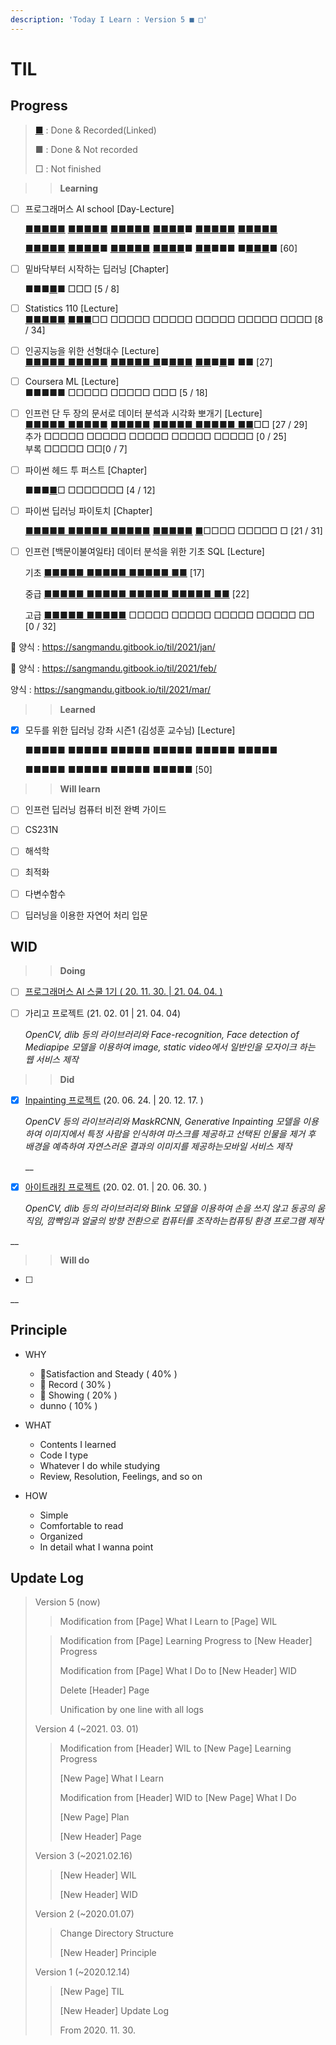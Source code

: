 ```yaml
---
description: 'Today I Learn : Version 5 ■ □'
---
```


# TIL

## Progress

> [■](https://sangmandu.gitbook.io/til/) : Done & Recorded\(Linked\)
>
> ■ : Done & Not recorded
>
> □ : Not finished



> > **Learning**

* [ ] 프로그래머스 AI school  \[Day-Lecture\] 

  [■](https://sangmandu.gitbook.io/til/2020/dec/1)[■■](https://sangmandu.gitbook.io/til/2020/dec/2)[■](https://sangmandu.gitbook.io/til/2020/dec/3)[■](https://sangmandu.gitbook.io/til/2020/dec/4) [■](https://sangmandu.gitbook.io/til/2020/dec/7)[■](https://sangmandu.gitbook.io/til/2020/dec/8)[■](https://sangmandu.gitbook.io/til/2020/dec/9)[■](https://sangmandu.gitbook.io/til/2020/dec/10)[■](https://sangmandu.gitbook.io/til/2020/dec/11) [■](https://sangmandu.gitbook.io/til/2020/dec/14)[■](https://sangmandu.gitbook.io/til/2020/dec/15)[■](https://sangmandu.gitbook.io/til/2020/dec/16)[■](https://sangmandu.gitbook.io/til/2020/dec/17)[■](https://sangmandu.gitbook.io/til/2020/dec/18) [■](https://sangmandu.gitbook.io/til/2020/dec/21)[■](https://sangmandu.gitbook.io/til/2020/dec/26)[■](https://sangmandu.gitbook.io/til/2020/dec/25)[■](https://sangmandu.gitbook.io/til/2020/dec/29)■ [■](https://sangmandu.gitbook.io/til/2021/jan/4)[■■](https://sangmandu.gitbook.io/til/2021/jan/7)[■■](https://sangmandu.gitbook.io/til/2021/jan/8) [■](https://sangmandu.gitbook.io/til/2021/jan/11)[■](https://sangmandu.gitbook.io/til/2021/jan/12)[■](https://sangmandu.gitbook.io/til/2021/jan/13)[■](https://sangmandu.gitbook.io/til/2021/jan/14)[■](https://sangmandu.gitbook.io/til/2021/jan/15)

  [■](https://sangmandu.gitbook.io/til/2021/jan/18)[■](https://sangmandu.gitbook.io/til/2021/jan/19)[■](https://sangmandu.gitbook.io/til/2021/jan/20)[■](https://sangmandu.gitbook.io/til/2021/jan/21)[■](https://sangmandu.gitbook.io/til/2021/jan/22) [■](https://sangmandu.gitbook.io/til/2021/jan/25)[■](https://sangmandu.gitbook.io/til/2021/jan/26)[■](https://sangmandu.gitbook.io/til/2021/jan/27)[■](https://sangmandu.gitbook.io/til/2021/jan/28)■ [■](https://sangmandu.gitbook.io/til/2021/feb/1)[■](https://sangmandu.gitbook.io/til/2021/feb/2)[■](https://sangmandu.gitbook.io/til/2021/feb/3)[■](https://sangmandu.gitbook.io/til/2021/feb/4)[■](https://sangmandu.gitbook.io/til/2021/feb/5) [■](https://sangmandu.gitbook.io/til/2021/feb/15)[■](https://sangmandu.gitbook.io/til/2021/feb/16)[■](https://sangmandu.gitbook.io/til/2021/feb/17)[■](https://sangmandu.gitbook.io/til/2021/feb/18)■ [■](https://sangmandu.gitbook.io/til/2021/feb/22)[■](https://sangmandu.gitbook.io/til/2021/feb/23)■■■ ■[■](https://sangmandu.gitbook.io/til/2021/mar/2)[■](https://sangmandu.gitbook.io/til/2021/mar/3)[■](https://sangmandu.gitbook.io/til/2021/mar/4)■ \[60\]

* [ ] 밑바닥부터 시작하는 딥러닝 \[Chapter\]

  ■■■[■](https://sangmandu.gitbook.io/til/2020/dec/14)■ □□□ \[5 / 8\]

* [ ] Statistics 110 \[Lecture\]  
  [■](https://sangmandu.gitbook.io/til/2021/jan/8)[■](https://sangmandu.gitbook.io/til/2021/jan/12)[■](https://sangmandu.gitbook.io/til/2021/jan/13)[■](https://sangmandu.gitbook.io/til/2021/jan/14)[■](https://sangmandu.gitbook.io/til/2021/jan/17) [■](https://sangmandu.gitbook.io/til/2021/jan/18)[■](https://sangmandu.gitbook.io/til/2021/jan/23)[■](https://sangmandu.gitbook.io/til/2021/jan/24)□□ □□□□□ □□□□□ □□□□□ □□□□□ □□□□ \[8 / 34\]

* [ ] 인공지능을 위한 선형대수 \[Lecture\]  
  [■■](https://sangmandu.gitbook.io/til/2021/jan/8)[■■■ ■■■■■](https://sangmandu.gitbook.io/til/2021/jan/16) [■■■](https://sangmandu.gitbook.io/til/2021/feb/12)[■■ ■](https://sangmandu.gitbook.io/til/2021/feb/13)■[■■■](https://sangmandu.gitbook.io/til/2021/feb/14) [■■](https://sangmandu.gitbook.io/til/2021/feb/20)■[■](https://sangmandu.gitbook.io/til/2021/feb/20)■ ■■ \[27\]

* [ ] Coursera ML \[Lecture\]  
  ■■■■■ □□□□□ □□□□□ □□□ \[5 / 18\]

* [ ] 인프런 단 두 장의 문서로 데이터 분석과 시각화 뽀개기 \[Lecture\]  
  [ ■■■■■](https://sangmandu.gitbook.io/til/2021/jan/1)[ ■](https://sangmandu.gitbook.io/til/2021/jan/2)[■■■■](https://sangmandu.gitbook.io/til/2021/jan/3) [■■■■■](https://sangmandu.gitbook.io/til/2021/jan/4) [■■■■■ ■■■■■ ■■](https://sangmandu.gitbook.io/til/2021/jan/5)□□ \[27 / 29\]  
  추가 □□□□□ □□□□□ □□□□□ □□□□□ □□□□□ \[0 / 25\]  
  부록 □□□□□ □□\[0 / 7\]

* [ ] 파이썬 헤드 투 퍼스트 \[Chapter\]

  ■■■[■](https://sangmandu.gitbook.io/til/2021/mar/1)□ □□□□□□□ \[4 / 12\]

* [ ] 파이썬 딥러닝 파이토치 \[Chapter\]

  [■■■■](https://sangmandu.gitbook.io/til/2021/feb/4)[■ ■■■](https://sangmandu.gitbook.io/til/2021/feb/5)[■](https://sangmandu.gitbook.io/til/2021/feb/6)[■ ■■](https://sangmandu.gitbook.io/til/2021/feb/7)[■](https://sangmandu.gitbook.io/til/2021/feb/8)[■■](https://sangmandu.gitbook.io/til/2021/feb/9) [■■](https://sangmandu.gitbook.io/til/2021/feb/10)[■](https://sangmandu.gitbook.io/til/2021/feb/11)[■](https://sangmandu.gitbook.io/til/2021/feb/21)[■](https://sangmandu.gitbook.io/til/2021/feb/24) [■](https://sangmandu.gitbook.io/til/2021/feb/25)□□□□ □□□□□ □ \[21 / 31\]

* [ ] 인프런 \[백문이불여일타\] 데이터 분석을 위한 기초 SQL \[Lecture\]

  기초 [■■■■■ ■■■■■ ■](https://sangmandu.gitbook.io/til/2021/jan/29)[■■■■ ■■](https://sangmandu.gitbook.io/til/2021/jan/31) \[17\]

  중급 [■■■■■ ■■■■■ ■■](https://sangmandu.gitbook.io/til/2021/feb/19)[■■■ ■■■](https://sangmandu.gitbook.io/til/2021/feb/26)[■■ ■■](https://sangmandu.gitbook.io/til/2021/feb/27) \[22\]

  고급 [■■■■■ ■■■■■](https://sangmandu.gitbook.io/til/2021/mar/11) □□□□□ □□□□□ □□□□□ □□□□□ □□ \[0 / 32\]



🍚 양식 : https://sangmandu.gitbook.io/til/2021/jan/

 🍚  양식 : https://sangmandu.gitbook.io/til/2021/feb/

  양식 : https://sangmandu.gitbook.io/til/2021/mar/

  


> > **Learned**

* [x] 모두를 위한 딥러닝 강좌 시즌1 \(김성훈 교수님\) \[Lecture\] 

  ■■■■■ ■■■■■ ■■■■■ ■■■■■ ■■■■■ ■■■■■

  ■■■■■ ■■■■■ ■■■■■ ■■■■■ \[50\]



> > **Will learn**

* [ ] 인프런 딥러닝 컴퓨터 비전 완벽 가이드

* [ ] CS231N

* [ ] 해석학

* [ ] 최적화

* [ ] 다변수함수

* [ ] 딥러닝을 이용한 자연어 처리 입문



## WID

> > **Doing**

* [ ] [프로그래머스 AI 스쿨 1기 \( 20. 11. 30. \| 21. 04. 04. \)](https://programmers.co.kr/learn/courses/10821)

* [ ] 가리고 프로젝트 \(21. 02. 01 \| 21. 04. 04\)

  _OpenCV, dlib 등의 라이브러리와 Face-recognition, Face detection of Mediapipe 모델을 이용하여 image, static video에서 일반인을 모자이크 하는 웹 서비스 제작_



> > **Did**

* [x] [Inpainting 프로젝트](https://github.com/sangmandu/4SHARP) \(20. 06. 24. \| 20. 12. 17. \)

  _OpenCV 등의 라이브러리와 MaskRCNN, Generative Inpainting 모델을 이용하여 이미지에서 특정 사람을 인식하여 마스크를 제공하고 선택된 인물을 제거 후 배경을 예측하여 자연스러운 결과의 이미지를 제공하는모바일 서비스 제작_

  \_\_

* [x] [아이트래킹 프로젝트](https://github.com/sangmandu/eyetracking) \(20. 02. 01. \| 20. 06. 30. \)

  _OpenCV, dlib 등의 라이브러리와 Blink 모델을 이용하여 손을 쓰지 않고 동공의 움직임, 깜빡임과 얼굴의 방향 전환으로 컴퓨터를 조작하는컴퓨팅 환경 프로그램 제작_

\_\_

> > **Will do**

* [ ] 
\_\_

## Principle

* WHY

  * 🥇Satisfaction and Steady \( 40% \)
  * 🥈 Record \( 30% \)
  * 🥉 Showing \( 20% \)
  *  dunno \( 10% \)

* WHAT

  * Contents I learned
  * Code I type
  * Whatever I do while studying
  * Review,  Resolution, Feelings, and so on

* HOW

  * Simple
  * Comfortable to read
  * Organized
  * In detail what I wanna point 



## Update Log

> Version 5 \(now\)
>
> > Modification from \[Page\] What I Learn to \[Page\] WIL
>
> > Modification from \[Page\] Learning Progress to \[New Header\] Progress
> >
> > Modification from \[Page\] What I Do to \[New Header\] WID
> >
> > Delete \[Header\] Page
> >
> > Unification by one line with all logs
>
> Version 4 \(~2021. 03. 01\)
>
> > Modification from \[Header\]  WIL to \[New Page\] Learning Progress
> >
> > \[New Page\] What I Learn
> >
> > Modification from \[Header\] WID to \[New Page\] What I Do
> >
> > \[New Page\] Plan
> >
> > \[New Header\] Page
>
> Version 3 \(~2021.02.16\)
>
> > \[New Header\] WIL
> >
> > \[New Header\] WID
>
> Version 2 \(~2020.01.07\)
>
> > Change Directory Structure
> >
> > \[New Header\] Principle
>
> Version 1 \(~2020.12.14\) 
>
> > \[New Page\] TIL
> >
> > \[New Header\] Update Log
> >
> > From 2020. 11. 30.

## 

